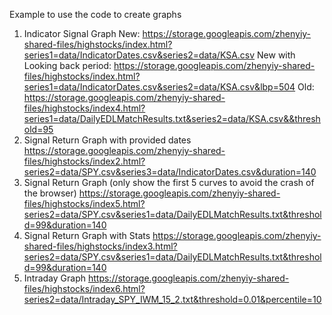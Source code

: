 Example to use the code to create graphs
1. Indicator Signal Graph
New:
https://storage.googleapis.com/zhenyiy-shared-files/highstocks/index.html?series1=data/IndicatorDates.csv&series2=data/KSA.csv
New with Looking back period:
https://storage.googleapis.com/zhenyiy-shared-files/highstocks/index.html?series1=data/IndicatorDates.csv&series2=data/KSA.csv&lbp=504
Old:
https://storage.googleapis.com/zhenyiy-shared-files/highstocks/index4.html?series1=data/DailyEDLMatchResults.txt&series2=data/KSA.csv&&threshold=95
2. Signal Return Graph with provided dates
https://storage.googleapis.com/zhenyiy-shared-files/highstocks/index2.html?series2=data/SPY.csv&series3=data/IndicatorDates.csv&duration=140
3. Signal Return Graph (only show the first 5 curves to avoid the crash of the browser)
https://storage.googleapis.com/zhenyiy-shared-files/highstocks/index5.html?series2=data/SPY.csv&series1=data/DailyEDLMatchResults.txt&threshold=99&duration=140
4. Signal Return Graph with Stats
https://storage.googleapis.com/zhenyiy-shared-files/highstocks/index3.html?series2=data/SPY.csv&series1=data/DailyEDLMatchResults.txt&threshold=99&duration=140
5. Intraday Graph
https://storage.googleapis.com/zhenyiy-shared-files/highstocks/index6.html?series2=data/Intraday_SPY_IWM_15_2.txt&threshold=0.01&percentile=10
